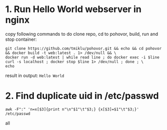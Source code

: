 # 1. Run Hello World webserver in nginx 

copy following commands to do clone repo, cd to pohovor, build, run and stop container: 
```
git clone https://github.com/tmiklu/pohovor.git && echo && cd pohovor && docker build -t web:latest . 1> /dev/null && \
docker run -d web:latest | while read line ; do docker exec -i $line curl -s localhost ; docker stop $line 1> /dev/null ; done ; \
echo
```

result in output: 
`Hello World` 

# 2. Find duplicate uid in /etc/passwd 

`awk -F":" 'n=x[$3]{print n"\n"$1"\t"$3;} {x[$3]=$1"\t"$3;}' /etc/passwd`

all
